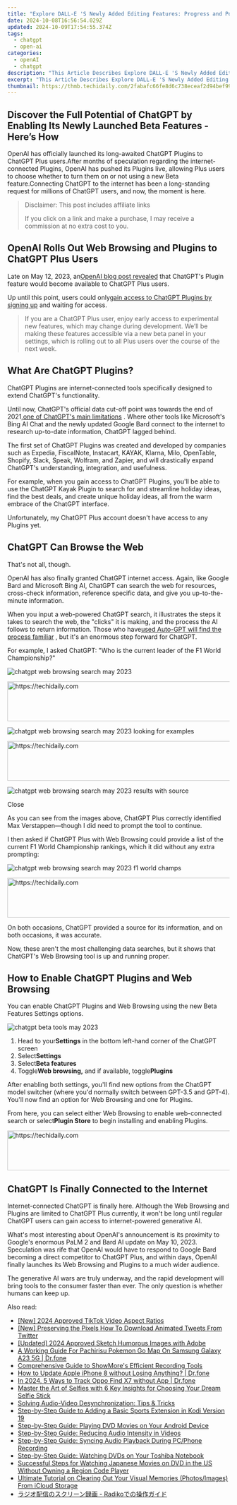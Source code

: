```yaml
---
title: "Explore DALL-E 'S Newly Added Editing Features: Progress and Potential"
date: 2024-10-08T16:56:54.029Z
updated: 2024-10-09T17:54:55.374Z
tags:
  - chatgpt
  - open-ai
categories:
  - openAI
  - chatgpt
description: "This Article Describes Explore DALL-E 'S Newly Added Editing Features: Progress and Potential"
excerpt: "This Article Describes Explore DALL-E 'S Newly Added Editing Features: Progress and Potential"
thumbnail: https://thmb.techidaily.com/2fabafc66fe8d6c738eceaf2d94bef9969abb79ce6dfc7f79cdd9561a56a5238.jpg
---
```


## Discover the Full Potential of ChatGPT by Enabling Its Newly Launched Beta Features - Here’s How

 OpenAI has officially launched its long-awaited ChatGPT Plugins to ChatGPT Plus users.After months of speculation regarding the internet-connected Plugins, OpenAI has pushed its Plugins live, allowing Plus users to choose whether to turn them on or not using a new Beta feature.Connecting ChatGPT to the internet has been a long-standing request for millions of ChatGPT users, and now, the moment is here.

>  Disclaimer: This post includes affiliate links
>
>  If you click on a link and make a purchase, I may receive a commission at no extra cost to you.
>

## OpenAI Rolls Out Web Browsing and Plugins to ChatGPT Plus Users

 Late on May 12, 2023, an[OpenAI blog post revealed](https://help.openai.com/en/articles/6825453-chatgpt-release-notes) that ChatGPT's Plugin feature would become available to ChatGPT Plus users.

 Up until this point, users could only[gain access to ChatGPT Plugins by signing up](https://www.makeuseof.com/how-sign-up-chatgpt-plugins/) and waiting for access.

> If you are a ChatGPT Plus user, enjoy early access to experimental new features, which may change during development. We’ll be making these features accessible via a new beta panel in your settings, which is rolling out to all Plus users over the course of the next week.

## What Are ChatGPT Plugins?

 ChatGPT Plugins are internet-connected tools specifically designed to extend ChatGPT's functionality.

 Until now, ChatGPT's official data cut-off point was towards the end of 2021,[one of ChatGPT's main limitations](https://www.makeuseof.com/openai-chatgpt-biggest-probelms/) . Where other tools like Microsoft's Bing AI Chat and the newly updated Google Bard connect to the internet to research up-to-date information, ChatGPT lagged behind.

 The first set of ChatGPT Plugins was created and developed by companies such as Expedia, FiscalNote, Instacart, KAYAK, Klarna, Milo, OpenTable, Shopify, Slack, Speak, Wolfram, and Zapier, and will drastically expand ChatGPT's understanding, integration, and usefulness.

 For example, when you gain access to ChatGPT Plugins, you'll be able to use the ChatGPT Kayak Plugin to search for and streamline holiday ideas, find the best deals, and create unique holiday ideas, all from the warm embrace of the ChatGPT interface.

 Unfortunately, my ChatGPT Plus account doesn't have access to any Plugins yet.

## ChatGPT Can Browse the Web

That's not all, though.

 OpenAI has also finally granted ChatGPT internet access. Again, like Google Bard and Microsoft Bing AI, ChatGPT can search the web for resources, cross-check information, reference specific data, and give you up-to-the-minute information.

 When you input a web-powered ChatGPT search, it illustrates the steps it takes to search the web, the "clicks" it is making, and the process the AI follows to return information. Those who have[used Auto-GPT will find the process familiar](https://www.makeuseof.com/what-is-auto-gpt-how-differ-from-chatgpt/) , but it's an enormous step forward for ChatGPT.

 For example, I asked ChatGPT: "Who is the current leader of the F1 World Championship?"

![chatgpt web browsing search may 2023](https://static1.makeuseofimages.com/wordpress/wp-content/uploads/2023/05/chatgpt-web-browsing-search-may-2023.jpg)

<!-- affiliate ads begin -->
<a href="https://unicoeye.pxf.io/c/5597632/2134490/18498" target="_top" id="2134490">
  <img src="//a.impactradius-go.com/display-ad/18498-2134490" border="0" alt="https://techidaily.com" width="728" height="90"/>
</a>
<img height="0" width="0" src="https://unicoeye.pxf.io/i/5597632/2134490/18498" style="position:absolute;visibility:hidden;" border="0" />
<!-- affiliate ads end -->

![chatgpt web browsing search may 2023 looking for examples](https://static1.makeuseofimages.com/wordpress/wp-content/uploads/2023/05/chatgpt-web-browsing-search-may-2023-looking-for-examples.jpg)

<!-- affiliate ads begin -->
<a href="https://appsumo.8odi.net/c/5597632/2049388/7443" target="_top" id="2049388">
  <img src="//a.impactradius-go.com/display-ad/7443-2049388" border="0" alt="https://techidaily.com" width="728" height="90"/>
</a>
<img height="0" width="0" src="https://appsumo.8odi.net/i/5597632/2049388/7443" style="position:absolute;visibility:hidden;" border="0" />
<!-- affiliate ads end -->

![chatgpt web browsing search may 2023 results with source](https://static1.makeuseofimages.com/wordpress/wp-content/uploads/2023/05/chatgpt-web-browsing-search-may-2023-results-with-source.jpg)

Close

 As you can see from the images above, ChatGPT Plus correctly identified Max Verstappen—though I did need to prompt the tool to continue.

 I then asked if ChatGPT Plus with Web Browsing could provide a list of the current F1 World Championship rankings, which it did without any extra prompting:

![chatgpt web browsing search may 2023 f1 world champs](https://static1.makeuseofimages.com/wordpress/wp-content/uploads/2023/05/chatgpt-web-browsing-search-may-2023-f1-world-champs.jpg)

<!-- affiliate ads begin -->
<a href="https://appsumo.8odi.net/c/5597632/2144277/7443" target="_top" id="2144277">
  <img src="//a.impactradius-go.com/display-ad/7443-2144277" border="0" alt="https://techidaily.com" width="600" height="90"/>
</a>
<img height="0" width="0" src="https://appsumo.8odi.net/i/5597632/2144277/7443" style="position:absolute;visibility:hidden;" border="0" />
<!-- affiliate ads end -->

 On both occasions, ChatGPT provided a source for its information, and on both occasions, it was accurate.

 Now, these aren't the most challenging data searches, but it shows that ChatGPT's Web Browsing tool is up and running proper.

## How to Enable ChatGPT Plugins and Web Browsing

 You can enable ChatGPT Plugins and Web Browsing using the new Beta Features Settings options.

![chatgpt beta tools may 2023](https://static1.makeuseofimages.com/wordpress/wp-content/uploads/2023/05/chatgpt-beta-tools-may-2023.jpg)

1. Head to your**Settings** in the bottom left-hand corner of the ChatGPT screen
2. Select**Settings**
3. Select**Beta features**
4. Toggle**Web browsing,** and if available, toggle**Plugins**

 After enabling both settings, you'll find new options from the ChatGPT model switcher (where you'd normally switch between GPT-3.5 and GPT-4). You'll now find an option for Web Browsing and one for Plugins.

 From here, you can select either Web Browsing to enable web-connected search or select**Plugin Store** to begin installing and enabling Plugins.

<!-- affiliate ads begin -->
<a href="https://unicoeye.pxf.io/c/5597632/2134249/18498" target="_top" id="2134249">
  <img src="//a.impactradius-go.com/display-ad/18498-2134249" border="0" alt="https://techidaily.com" width="728" height="90"/>
</a>
<img height="0" width="0" src="https://unicoeye.pxf.io/i/5597632/2134249/18498" style="position:absolute;visibility:hidden;" border="0" />
<!-- affiliate ads end -->

## ChatGPT Is Finally Connected to the Internet

 Internet-connected ChatGPT is finally here. Although the Web Browsing and Plugins are limited to ChatGPT Plus currently, it won't be long until regular ChatGPT users can gain access to internet-powered generative AI.

 What's most interesting about OpenAI's announcement is its proximity to Google's enormous PaLM 2 and Bard AI update on May 10, 2023\. Speculation was rife that OpenAI would have to respond to Google Bard becoming a direct competitor to ChatGPT Plus, and within days, OpenAI finally launches its Web Browsing and Plugins to a much wider audience.

 The generative AI wars are truly underway, and the rapid development will bring tools to the consumer faster than ever. The only question is whether humans can keep up.

<ins class="adsbygoogle"
     style="display:block"
     data-ad-format="autorelaxed"
     data-ad-client="ca-pub-7571918770474297"
     data-ad-slot="1223367746"></ins>

<ins class="adsbygoogle"
     style="display:block"
     data-ad-client="ca-pub-7571918770474297"
     data-ad-slot="8358498916"
     data-ad-format="auto"
     data-full-width-responsive="true"></ins>

<span class="atpl-alsoreadstyle">Also read:</span>
<div><ul>
<li><a href="https://facebook-clips.techidaily.com/new-2024-approved-tiktok-video-aspect-ratios/"><u>[New] 2024 Approved TikTok Video Aspect Ratios</u></a></li>
<li><a href="https://twitter-videos.techidaily.com/new-preserving-the-pixels-how-to-download-animated-tweets-from-twitter/"><u>[New] Preserving the Pixels How To Download Animated Tweets From Twitter</u></a></li>
<li><a href="https://fox-info.techidaily.com/updated-2024-approved-sketch-humorous-images-with-adobe/"><u>[Updated] 2024 Approved Sketch Humorous Images with Adobe</u></a></li>
<li><a href="https://android-pokemon-go.techidaily.com/a-working-guide-for-pachirisu-pokemon-go-map-on-samsung-galaxy-a23-5g-drfone-by-drfone-virtual-android/"><u>A Working Guide For Pachirisu Pokemon Go Map On Samsung Galaxy A23 5G | Dr.fone</u></a></li>
<li><a href="https://on-screen-recording.techidaily.com/comprehensive-guide-to-showmores-efficient-recording-tools/"><u>Comprehensive Guide to ShowMore's Efficient Recording Tools</u></a></li>
<li><a href="https://techidaily.com/how-to-update-apple-iphone-8-without-losing-anything-drfone-by-drfone-ios-system-repair-ios-system-repair/"><u>How to Update Apple iPhone 8 without Losing Anything? | Dr.fone</u></a></li>
<li><a href="https://android-location-track.techidaily.com/in-2024-5-ways-to-track-oppo-find-x7-without-app-drfone-by-drfone-virtual-android/"><u>In 2024, 5 Ways to Track Oppo Find X7 without App | Dr.fone</u></a></li>
<li><a href="https://tech-renaissance.techidaily.com/master-the-art-of-selfies-with-6-key-insights-for-choosing-your-dream-selfie-stick/"><u>Master the Art of Selfies with 6 Key Insights for Choosing Your Dream Selfie Stick</u></a></li>
<li><a href="https://tech-hub.techidaily.com/solving-audio-video-desynchronization-tips-and-tricks/"><u>Solving Audio-Video Desynchronization: Tips & Tricks</u></a></li>
<li><a href="https://tech-hub.techidaily.com/step-by-step-guide-to-adding-a-basic-sports-extension-in-kodi-version-19/"><u>Step-by-Step Guide to Adding a Basic Sports Extension in Kodi Version 19</u></a></li>
<li><a href="https://tech-hub.techidaily.com/step-by-step-guide-playing-dvd-movies-on-your-android-device/"><u>Step-by-Step Guide: Playing DVD Movies on Your Android Device</u></a></li>
<li><a href="https://tech-hub.techidaily.com/step-by-step-guide-reducing-audio-intensity-in-videos/"><u>Step-by-Step Guide: Reducing Audio Intensity in Videos</u></a></li>
<li><a href="https://tech-hub.techidaily.com/step-by-step-guide-syncing-audio-playback-during-pcphone-recording/"><u>Step-by-Step Guide: Syncing Audio Playback During PC/Phone Recording</u></a></li>
<li><a href="https://tech-hub.techidaily.com/step-by-step-guide-watching-dvds-on-your-toshiba-notebook/"><u>Step-by-Step Guide: Watching DVDs on Your Toshiba Notebook</u></a></li>
<li><a href="https://tech-hub.techidaily.com/successful-steps-for-watching-japanese-movies-on-dvd-in-the-us-without-owning-a-region-code-player/"><u>Successful Steps for Watching Japanese Movies on DVD in the US Without Owning a Region Code Player</u></a></li>
<li><a href="https://app-tips.techidaily.com/ultimate-tutorial-on-clearing-out-your-visual-memories-photosimages-from-icloud-storage/"><u>Ultimate Tutorial on Clearing Out Your Visual Memories (Photos/Images) From iCloud Storage</u></a></li>
<li><a href="https://tech-hub.techidaily.com/radiko/"><u>ラジオ配信のスクリーン録画 - Radikoでの操作ガイド</u></a></li>
</ul></div>


